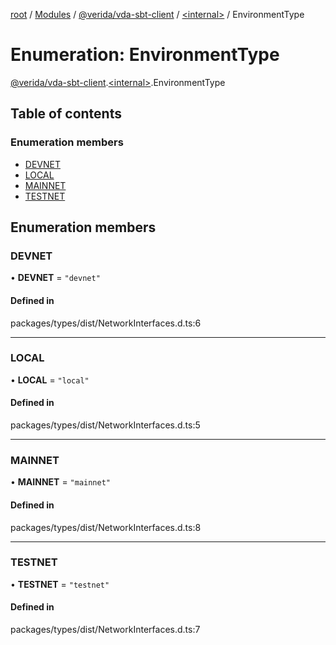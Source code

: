 [root](../README.md) / [Modules](../modules.md) / [@verida/vda-sbt-client](../modules/verida_vda_sbt_client.md) / [<internal\>](../modules/verida_vda_sbt_client._internal_.md) / EnvironmentType

# Enumeration: EnvironmentType

[@verida/vda-sbt-client](../modules/verida_vda_sbt_client.md).[<internal\>](../modules/verida_vda_sbt_client._internal_.md).EnvironmentType

## Table of contents

### Enumeration members

- [DEVNET](verida_vda_sbt_client._internal_.EnvironmentType.md#devnet)
- [LOCAL](verida_vda_sbt_client._internal_.EnvironmentType.md#local)
- [MAINNET](verida_vda_sbt_client._internal_.EnvironmentType.md#mainnet)
- [TESTNET](verida_vda_sbt_client._internal_.EnvironmentType.md#testnet)

## Enumeration members

### DEVNET

• **DEVNET** = `"devnet"`

#### Defined in

packages/types/dist/NetworkInterfaces.d.ts:6

___

### LOCAL

• **LOCAL** = `"local"`

#### Defined in

packages/types/dist/NetworkInterfaces.d.ts:5

___

### MAINNET

• **MAINNET** = `"mainnet"`

#### Defined in

packages/types/dist/NetworkInterfaces.d.ts:8

___

### TESTNET

• **TESTNET** = `"testnet"`

#### Defined in

packages/types/dist/NetworkInterfaces.d.ts:7

